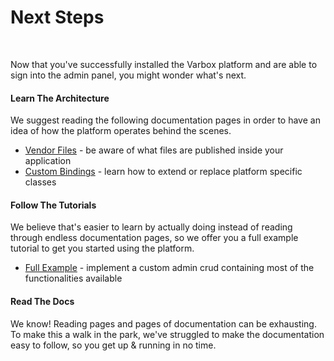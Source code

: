 # Next Steps

<br />

Now that you've successfully installed the Varbox platform and are able to sign into the admin panel, you might wonder what's next.

#### Learn The Architecture

We suggest reading the following documentation pages in order to have an idea of how the platform operates behind the scenes.

- [Vendor Files](/docs/{{version}}/vendor-files) - be aware of what files are published inside your application
- [Custom Bindings](/docs/{{version}}/custom-bindings) - learn how to extend or replace platform specific classes

#### Follow The Tutorials

We believe that's easier to learn by actually doing instead of reading through endless documentation pages, so we offer you a full example tutorial to get you started using the platform.
- [Full Example](/docs/{{version}}/full-example) - implement a custom admin crud containing most of the functionalities available

#### Read The Docs

We know! Reading pages and pages of documentation can be exhausting. 
To make this a walk in the park, we've struggled to make the documentation easy to follow, so you get up & running in no time.
